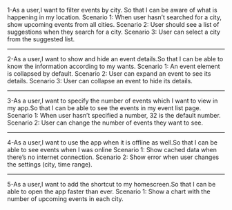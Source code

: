 1-As a user,I want to filter events by city. So that I can be aware of what is happening in my location.
Scenario 1: When user hasn’t searched for a city, show upcoming events from all cities.
Scenario 2: User should see a list of suggestions when they search for a city.
Scenario 3: User can select a city from the suggested list.
_____________________________________________________________________________________________

2-As a user,I want to show and hide an event details.So that I can be able to know the information according to my wants.
Scenario 1: An event element is collapsed by default.
Scenario 2: User can expand an event to see its details.
Scenario 3: User can collapse an event to hide its details.
_______________________________________________________________________________________________

3-As a user,I want to specify the number of events which I want to view in my app.So that I can be able to see the events in my event list page.
Scenario 1: When user hasn’t specified a number, 32 is the default number.
Scenario 2: User can change the number of events they want to see.
________________________________________________________________________________________________

4-As a user,I want to use the app when it is offline as well.So that I can be able to see events when I was online
Scenario 1: Show cached data when there’s no internet connection.
Scenario 2: Show error when user changes the settings (city, time range).
________________________________________________________________________________________________

5-As a user,I want to add the shortcut to my homescreen.So that I can be able to open the app faster than ever.
Scenario 1: Show a chart with the number of upcoming events in each city.


